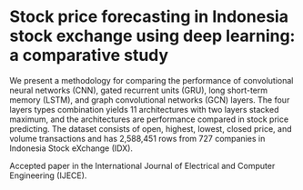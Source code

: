 # Stock price forecasting in Indonesia stock exchange using deep learning: a comparative study
We present a methodology for comparing the performance of convolutional neural networks (CNN), gated recurrent units (GRU), long short-term memory (LSTM), and graph convolutional networks (GCN) layers. The four layers types combination yields 11 architectures with two layers stacked maximum, and the architectures are performance compared in stock price predicting. The dataset consists of open, highest, lowest, closed price, and volume transactions and has 2,588,451 rows from 727 companies in Indonesia Stock eXchange (IDX).

Accepted paper in the International Journal of Electrical and Computer Engineering (IJECE).
